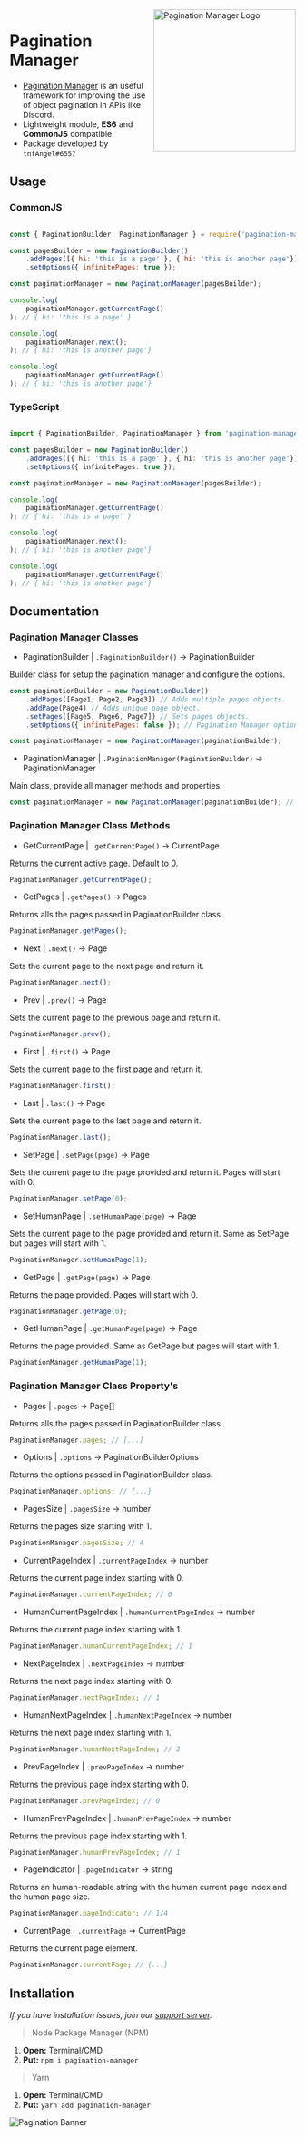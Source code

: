 <a href="https://github.com/tnfAngel/pagination-manager">
    <img src="https://raw.githubusercontent.com/tnfAngel/pagination-manager/main/assets/PM_logo_alt.png" alt="Pagination Manager Logo" width="250" height="250" align="right"/>
</a>

# Pagination Manager

- [Pagination Manager](https://github.com/tnfAngel/pagination-manager) is an useful framework for improving the use of object pagination in APIs like Discord.
- Lightweight module, **ES6** and **CommonJS** compatible.
- Package developed by `tnfAngel#6557`

## Usage

### CommonJS

```js

const { PaginationBuilder, PaginationManager } = require('pagination-manager');

const pagesBuilder = new PaginationBuilder()
    .addPages([{ hi: 'this is a page' }, { hi: 'this is another page'}])
    .setOptions({ infinitePages: true });

const paginationManager = new PaginationManager(pagesBuilder);

console.log(
    paginationManager.getCurrentPage()
); // { hi: 'this is a page' }

console.log(
    paginationManager.next();
); // { hi: 'this is another page'}

console.log(
    paginationManager.getCurrentPage()
); // { hi: 'this is another page'}


```

### TypeScript

```ts

import { PaginationBuilder, PaginationManager } from 'pagination-manager';

const pagesBuilder = new PaginationBuilder()
    .addPages([{ hi: 'this is a page' }, { hi: 'this is another page'}])
    .setOptions({ infinitePages: true });

const paginationManager = new PaginationManager(pagesBuilder);

console.log(
    paginationManager.getCurrentPage()
); // { hi: 'this is a page' }

console.log(
    paginationManager.next();
); // { hi: 'this is another page'}

console.log(
    paginationManager.getCurrentPage()
); // { hi: 'this is another page'}


```

## Documentation

### Pagination Manager Classes

- PaginationBuilder | `.PaginationBuilder()` -> PaginationBuilder

Builder class for setup the pagination manager and configure the options.

```js
const paginationBuilder = new PaginationBuilder()
    .addPages([Page1, Page2, Page3]) // Adds multiple pages objects.
    .addPage(Page4) // Adds unique page object.
    .setPages([Page5, Page6, Page7]) // Sets pages objects.
    .setOptions({ infinitePages: false }); // Pagination Manager options. infinitePages means if when reaching the end of pages, the current page will return to the beginning and vice versa.

const paginationManager = new PaginationManager(paginationBuilder);
```

- PaginationManager | `.PaginationManager(PaginationBuilder)` -> PaginationManager

Main class, provide all manager methods and properties.

```js
const paginationManager = new PaginationManager(paginationBuilder); // PaginationBuilder constructor here.
```

### Pagination Manager Class Methods

- GetCurrentPage | `.getCurrentPage()` -> CurrentPage

Returns the current active page. Default to 0.

```js
PaginationManager.getCurrentPage();
```

- GetPages | `.getPages()` -> Pages

Returns alls the pages passed in PaginationBuilder class.

```js
PaginationManager.getPages();
```

- Next | `.next()` -> Page

Sets the current page to the next page and return it.

```js
PaginationManager.next();
```

- Prev | `.prev()` -> Page

Sets the current page to the previous page and return it.

```js
PaginationManager.prev();
```

- First | `.first()` -> Page

Sets the current page to the first page and return it.

```js
PaginationManager.first();
```

- Last | `.last()` -> Page

Sets the current page to the last page and return it.

```js
PaginationManager.last();
```

- SetPage | `.setPage(page)` -> Page

Sets the current page to the page provided and return it. Pages will start with 0.

```js
PaginationManager.setPage(0);
```

- SetHumanPage | `.setHumanPage(page)` -> Page

Sets the current page to the page provided and return it. Same as SetPage but pages will start with 1.

```js
PaginationManager.setHumanPage(1);
```

- GetPage | `.getPage(page)` -> Page

Returns the page provided. Pages will start with 0.

```js
PaginationManager.getPage(0);
```

- GetHumanPage | `.getHumanPage(page)` -> Page

Returns the page provided. Same as GetPage but pages will start with 1.

```js
PaginationManager.getHumanPage(1);
```

### Pagination Manager Class Property's

- Pages | `.pages` -> Page[]

Returns alls the pages passed in PaginationBuilder class.

```js
PaginationManager.pages; // [...]
```

- Options | `.options` -> PaginationBuilderOptions

Returns the options passed in PaginationBuilder class.

```js
PaginationManager.options; // {...}
```

- PagesSize | `.pagesSize` -> number

Returns the pages size starting with 1.

```js
PaginationManager.pagesSize; // 4
```

- CurrentPageIndex | `.currentPageIndex` -> number

Returns the current page index starting with 0.

```js
PaginationManager.currentPageIndex; // 0
```

- HumanCurrentPageIndex | `.humanCurrentPageIndex` -> number

Returns the current page index starting with 1.

```js
PaginationManager.humanCurrentPageIndex; // 1
```

- NextPageIndex | `.nextPageIndex` -> number

Returns the next page index starting with 0.

```js
PaginationManager.nextPageIndex; // 1
```

- HumanNextPageIndex | `.humanNextPageIndex` -> number

Returns the next page index starting with 1.

```js
PaginationManager.humanNextPageIndex; // 2
```

- PrevPageIndex | `.prevPageIndex` -> number

Returns the previous page index starting with 0.

```js
PaginationManager.prevPageIndex; // 0
```

- HumanPrevPageIndex | `.humanPrevPageIndex` -> number

Returns the previous page index starting with 1.

```js
PaginationManager.humanPrevPageIndex; // 1
```

- PageIndicator | `.pageIndicator` -> string

Returns an human-readable string with the human current page index and the human page size.

```js
PaginationManager.pageIndicator; // 1/4
```

- CurrentPage | `.currentPage` -> CurrentPage

Returns the current page element.

```js
PaginationManager.currentPage; // {...}
```

## Installation

_If you have installation issues, join our [support server](https://discord.gg/8RNAdpK)._

> Node Package Manager (NPM)

1. **Open:** Terminal/CMD
2. **Put:** `npm i pagination-manager`

> Yarn

1. **Open:** Terminal/CMD
2. **Put:** `yarn add pagination-manager`

![Pagination Banner](https://raw.githubusercontent.com/tnfAngel/pagination-manager/main/assets/PM_banner.png)
